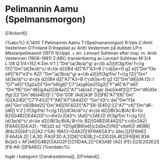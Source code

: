 # Pelimannin Aamu (Spelmansmorgon)

[[!Ackord]]

{%abc%}
X:1405
T:Pelimannin Aamu 
T:(Spelmansmorgon)
R:Vals
C:Antti Vesterinen
O:Finland
D:Inspelad av Antti Vesterinen på dubbel-LP:n Mestaripelimannit (1971)
N:Uppt. + arr. Lennart Sohlman efter insp. m. Antti Vesterinen (1908-1981)
Z:ABC-transkribering av Lennart Sohlman
M:3/4
L:1/8
Q:1/4=152
K:Dm
V:1
|:"Dm"(a(3b/a/^g/ a>)(b a2)|(f(3g/f/e/ f>)(g f2)|"Gm"(d(3e/d/^c/ d>)(e d2)|B4 d2|"A7"A3=B (^cd)|(e>f) g2 e2|"Dm"f3e (df)|"A7"e3^c A2|!
"Dm"(a(3b/a/^g/ a>)(b a2)|(f(3g/f/e/ f>)(g f2)|"Gm"(d(3e/d/^c/ d>)(e d2)|B4 d2|"A7"A3=B (^cd)|(e>f) g2 f2|"Dm"d6|(d4.f2)::!
"D7"a6|(^f2g2a2)|"Gm"b6|g6|"C7"{a}g6|(e2f2g2)|"F"a6|"A7"a6|!
"Dm"f6|"Gm"d6|(g4a2)|(b4a2)|"A7"{ab}a2 (^ga) (ba)|(e4f2)|[1"Dm"d6|d3e (fg):|[2"Dm"d6|d4D2|!
|:"Dm"D3F (Ad)|A3F D2|F6|"A7"E6|"Gm"(G2A2)B2|"C7"F4G2|"F"A6|"A7"(A4d2)|!
"Gm"d3^c de|"Dm"f3e dA|"Gm"c6|(B4d2)|"Dm"A6|[1(F4D2)|"A7"E6-|E4D2:|[2"A7"^c6|"Dm"d6-|d6|]
V:2
|:(f(3g/f/e/ f>)(g f2)|(d(3e/d/^c/ d>)(e d2)|(B(3c/B/A/ B>)(c B2)|G4B2|(E4A2)|(^c>d)e2c2|d3^c (Ad)|^c3AE2|!
(f(3g/f/e/ f>)(g f2)|(d(3e/d/^c/ d>)(e d2)|(B(3c/B/A/ B>)(c B2)|G4B2|(E4A2)|(^c>d)c2A2|[F6A6]|(D4.A2)::
^f6|(d2 e2 ^f2)|g6|B6|e6|(c2d2e2)|f6|[^c6e6]|!
d6|B6|(B4c2)|(d4^c2)|A2 (^GA) (BA)|(=G4A2)|[1[F6A6]|A3^c (de):|[2[F6A6]|[F4A4]A,2|!
|:A,3D (FA)|F3D A,2|D6|^C6|(B,2=C2)D2|A,4E2|F6|E6|
B3A Bc|d3 c AF|A6|(G4B2)|(A2G2F2)|[1(D4A,2)|^C6|(AB) (AG) (FE):|[2(E2G2E2)|[F6-A6-]|[F6A6]|]
{%endabc%}

Ingår i kategorin [[!andrastämma]].
[[!Finland]].
